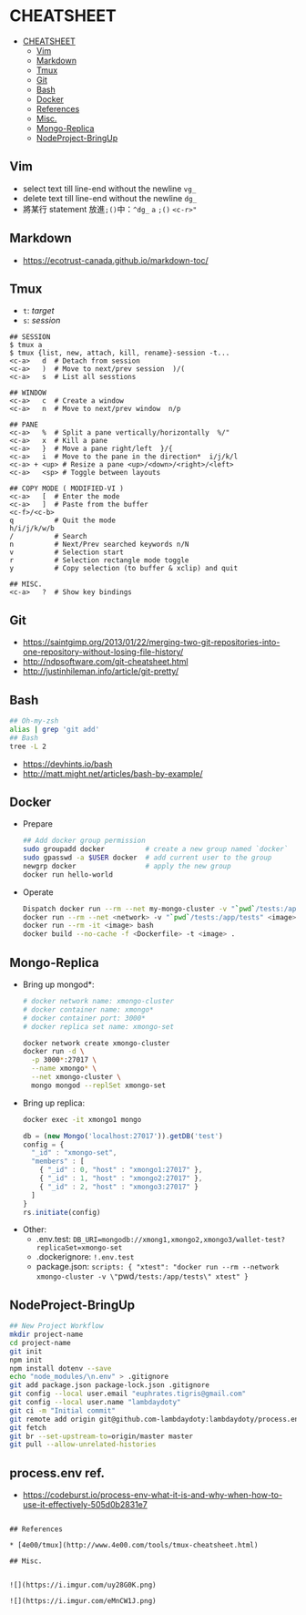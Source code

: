 # CHEATSHEET

- [CHEATSHEET](#cheatsheet)
  * [Vim](#vim)
  * [Markdown](#markdown)
  * [Tmux](#tmux)
  * [Git](#git)
  * [Bash](#bash)
  * [Docker](#docker)
  * [References](#references)
  * [Misc.](#misc)
  * [Mongo-Replica](#mongo-replica)
  * [NodeProject-BringUp](#nodeproject-bringup)

## Vim
  * select text till line-end without the newline `vg_`
  * delete text till line-end without the newline `dg_`
  * 將某行 statement 放進`;()`中：`^dg_` `a` `;()` `<c-r>"`
## Markdown
  * https://ecotrust-canada.github.io/markdown-toc/

## Tmux

* `t`: *target*
* `s`: *session*

```
## SESSION
$ tmux a
$ tmux {list, new, attach, kill, rename}-session -t...
<c-a>   d  # Detach from session
<c-a>   )  # Move to next/prev session  )/(
<c-a>   s  # List all sesstions

## WINDOW
<c-a>   c  # Create a window
<c-a>   n  # Move to next/prev window  n/p

## PANE
<c-a>   %  # Split a pane vertically/horizontally  %/"
<c-a>   x  # Kill a pane
<c-a>   }  # Move a pane right/left  }/{
<c-a>   i  # Move to the pane in the direction*  i/j/k/l
<c-a> + <up> # Resize a pane <up>/<down>/<right>/<left>
<c-a>   <sp> # Toggle between layouts

## COPY MODE ( MODIFIED-VI )
<c-a>   [  # Enter the mode
<c-a>   ]  # Paste from the buffer
<c-f>/<c-b>
q          # Quit the mode
h/i/j/k/w/b
/          # Search
n          # Next/Prev searched keywords n/N
v          # Selection start
r          # Selection rectangle mode toggle
y          # Copy selection (to buffer & xclip) and quit

## MISC.
<c-a>   ?  # Show key bindings

```

## Git
* https://saintgimp.org/2013/01/22/merging-two-git-repositories-into-one-repository-without-losing-file-history/
* http://ndpsoftware.com/git-cheatsheet.html
* http://justinhileman.info/article/git-pretty/

## Bash
```bash
## Oh-my-zsh
alias | grep 'git add'
## Bash
tree -L 2
```
* https://devhints.io/bash
* http://matt.might.net/articles/bash-by-example/

## Docker

* Prepare
  ```bash
  ## Add docker group permission
  sudo groupadd docker          # create a new group named `docker`
  sudo gpasswd -a $USER docker  # add current user to the group
  newgrp docker                 # apply the new group
  docker run hello-world
  ```
* Operate
  ```bash
  Dispatch docker run --rm --net my-mongo-cluster -v "`pwd`/tests:/app/tests" xtest -t %
  docker run --rm --net <network> -v "`pwd`/tests:/app/tests" <image> -t tests/testFile.js
  docker run --rm -it <image> bash
  docker build --no-cache -f <Dockerfile> -t <image> .
  ```

## Mongo-Replica

* Bring up mongod*:
  ```bash
  # docker network name: xmongo-cluster
  # docker container name: xmongo*
  # docker container port: 3000*
  # docker replica set name: xmongo-set
  
  docker network create xmongo-cluster
  docker run -d \
    -p 3000*:27017 \
    --name xmongo* \
    --net xmongo-cluster \
    mongo mongod --replSet xmongo-set
  ```
* Bring up replica:
  ```bash
  docker exec -it xmongo1 mongo
  ```
  ```js
  db = (new Mongo('localhost:27017')).getDB('test')
  config = {
    "_id" : "xmongo-set",
    "members" : [
      { "_id" : 0, "host" : "xmongo1:27017" },
      { "_id" : 1, "host" : "xmongo2:27017" },
      { "_id" : 2, "host" : "xmongo3:27017" }
    ]
  }
  rs.initiate(config)
  ```
* Other:
  * .env.test: `DB_URI=mongodb://xmong1,xmongo2,xmongo3/wallet-test?replicaSet=xmongo-set`
  * .dockerignore: `!.env.test`
  * package.json: `scripts: { "xtest": "docker run --rm --network xmongo-cluster -v \"`pwd`/tests:/app/tests\" xtest" }`
  
## NodeProject-BringUp
```bash
## New Project Workflow
mkdir project-name
cd project-name
git init
npm init
npm install dotenv --save
echo "node_modules/\n.env" > .gitignore
git add package.json package-lock.json .gitignore
git config --local user.email "euphrates.tigris@gmail.com"
git config --local user.name "lambdaydoty"
git ci -m "Initial commit"
git remote add origin git@github.com-lambdaydoty:lambdaydoty/process.env.git
git fetch
git br --set-upstream-to=origin/master master
git pull --allow-unrelated-histories
```

## process.env ref.
* https://codeburst.io/process-env-what-it-is-and-why-when-how-to-use-it-effectively-505d0b2831e7

```

## References

* [4e00/tmux](http://www.4e00.com/tools/tmux-cheatsheet.html)

## Misc.


![](https://i.imgur.com/uy28G0K.png)

![](https://i.imgur.com/eMnCW1J.png)



